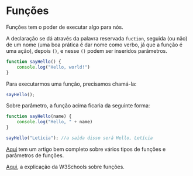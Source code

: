 # Funções

Funções tem o poder de executar algo para nós. 

A declaração se dá através da palavra reservada `fuction`, seguida (ou não) de um nome (uma boa prática é dar nome como verbo, já que a função é uma ação), depois `()`, e nesse `()` podem ser inseridos parâmetros.

```javascript
function sayHello() {
    console.log("Hello, world!")
}
```

Para executarmos uma função, precisamos chamá-la:

```javascript
sayHello();
```

Sobre parâmetro, a função acima ficaria da seguinte forma: 

```javascript
function sayHello(name) {
    console.log("Hello, " + name)
}

sayHello("Letícia"); //a saída disso será Hello, Letícia
```

[Aqui](https://medium.com/reactbrasil/como-o-javascript-funciona-entendendo-as-fun%C3%A7%C3%B5es-e-suas-formas-de-uso-eb387c7fa138) tem um artigo bem completo sobre vários tipos de funções e parâmetros de funções.

[Aqui](https://www.w3schools.com/js/js_functions.asp), a explicação da W3Schools sobre funções.